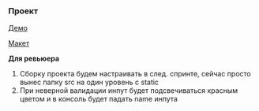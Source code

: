 ### **Проект**

[Демо](https://jolly-williams-e84009.netlify.app)

[Макет](https://www.figma.com/file/24EUnEHGEDNLdOcxg7ULwV/Chat?node-id=0%3A1)

**Для ревьюера**

1. Сборку проекта будем настраивать в след. спринте, сейчас просто вынес папку src на один уровень с static
2. При неверной валидации инпут будет подсвечиваться красным цветом и в консоль будет падать name инпута